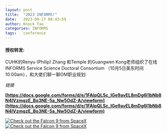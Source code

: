 ```yaml
---
layout: post
title:  "2023 INFORMS!"
date:   2023-09-17 08:43:59
author: Knock Tao
categories: INFORMS
tags:	conference
---
```


#### 授权转发:  

CUHK的Renyu (Philip) Zhang 和Temple 的Guangwen Kong老师组织了在线INFORMS Service Science Doctoral Consortium （10月5日美东时间10:00am），和大佬们聊一聊OM职业规划:

*链接*

**[https://docs.google.com/forms/d/e/1FAIpQLSc_lGe9avEL8mDg6l1bNb8N4IVzmqzE_Bo3NE-5a_Nw5OdZ-A/viewform](https://docs.google.com/forms/d/e/1FAIpQLSc_lGe9avEL8mDg6l1bNb8N4IVzmqzE_Bo3NE-5a_Nw5OdZ-A/viewform)**







<a href="//knocktao.github.io/assets/posts_img/2023-09-17-informs-poster.png" data-lightbox="falcon9-large" data-title="Check out the Falcon 9 from SpaceX">
  <img src="//knocktao.github.io/assets/posts_img/2023-09-17-informs-google-poster.png" title="Check out the Falcon 9 from SpaceX">
</a>


<a href="//knocktao.github.io/assets/posts_img/2023-09-17-informs-google-sheet.png" data-lightbox="falcon9-large" data-title="Check out the Falcon 9 from SpaceX">
  <img src="//knocktao.github.io/assets/posts_img/2023-09-17-informs-google-sheet.png" title="Check out the Falcon 9 from SpaceX">
</a>


<script>
window.tooltips = window.tooltips || []
window.tooltips.push(['#someId', { content: "This is the text of the tooltip!" }])
window.tooltips.push(['#someOtherId', { content: "{% include tooltips/example.html %}", placement: "right" }])
</script>
